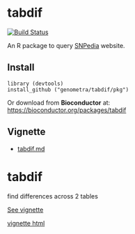 


tabdif
================================================================================

[![Build Status](https://travis-ci.org/dmontaner/tabdif.svg?branch=master)](https://travis-ci.org/dmontaner/tabdif)

An R package to query [SNPedia](http://www.snpedia.com/index.php/SNPedia) website.


Install
--------------------------------------------------------------------------------

    library (devtools)
    install_github ("genometra/tabdif/pkg")


Or download from __Bioconductor__ at:  
https://bioconductor.org/packages/tabdif

Vignette
--------------------------------------------------------------------------------

- [tabdif.md](tabdif.md)



# tabdif



find differences across 2 tables

[See vignette](http://www.dmontaner.com/tabdif/pkg/inst/doc/tabdif_intro.html)

<a href="http://www.dmontaner.com/tabdif/pkg/inst/doc/tabdif_intro.html" target="_blank">vignette html</a>

